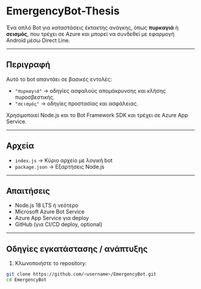 # EmergencyBot-Thesis

Ένα απλό Bot για καταστάσεις έκτακτης ανάγκης, όπως **πυρκαγιά** ή **σεισμός**, που τρέχει σε Azure και μπορεί να συνδεθεί με εφαρμογή Android μέσω Direct Line.

---

## Περιγραφή

Αυτό το bot απαντάει σε βασικές εντολές:
- `"πυρκαγιά"` → οδηγίες ασφαλούς απομάκρυνσης και κλήσης πυροσβεστικής.
- `"σεισμός"` → οδηγίες προστασίας και ασφάλειας.

Χρησιμοποιεί Node.js και το Bot Framework SDK και τρέχει σε Azure App Service.

---

## Αρχεία

- `index.js` → Κύριο αρχείο με λογική bot
- `package.json` → Εξαρτήσεις Node.js

---

## Απαιτήσεις

- Node.js 18 LTS ή νεότερο
- Microsoft Azure Bot Service
- Azure App Service για deploy
- GitHub (για CI/CD deploy, optional)

---

## Οδηγίες εγκατάστασης / ανάπτυξης

1. Κλωνοποιήστε το repository:
```bash
git clone https://github.com/<username>/EmergencyBot.git
cd EmergencyBot

